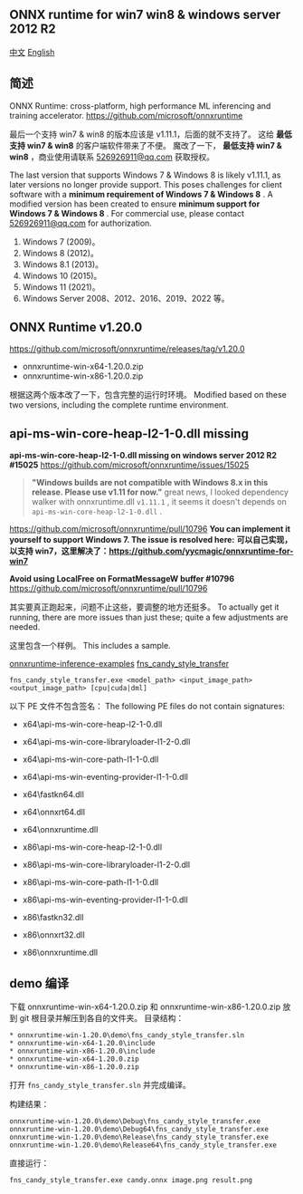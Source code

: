 ## ONNX runtime for win7 win8 & windows server 2012 R2

[中文](README.md)
[English](README_EN.md)


## 简述

ONNX Runtime: cross-platform, high performance ML inferencing and training accelerator.
<https://github.com/microsoft/onnxruntime>

最后一个支持 win7 & win8 的版本应该是 v1.11.1，后面的就不支持了。
这给 **最低支持 win7 & win8** 的客户端软件带来了不便。
魔改了一下， **最低支持 win7 & win8** ，商业使用请联系 <526926911@qq.com> 获取授权。

The last version that supports Windows 7 & Windows 8 is likely v1.11.1, as later versions no longer provide support.
This poses challenges for client software with a **minimum requirement of Windows 7 & Windows 8** .
A modified version has been created to ensure **minimum support for Windows 7 & Windows 8** .
For commercial use, please contact <526926911@qq.com> for authorization.

1. Windows 7 (2009)。
2. Windows 8 (2012)。
3. Windows 8.1 (2013)。
4. Windows 10 (2015)。
5. Windows 11 (2021)。
6. Windows Server 2008、2012、2016、2019、2022 等。


## ONNX Runtime v1.20.0

<https://github.com/microsoft/onnxruntime/releases/tag/v1.20.0>
* onnxruntime-win-x64-1.20.0.zip
* onnxruntime-win-x86-1.20.0.zip

根据这两个版本改了一下，包含完整的运行时环境。
Modified based on these two versions, including the complete runtime environment.


## api-ms-win-core-heap-l2-1-0.dll missing

**api-ms-win-core-heap-l2-1-0.dll missing on windows server 2012 R2 #15025**
<https://github.com/microsoft/onnxruntime/issues/15025>

> **"Windows builds are not compatible with Windows 8.x in this release. Please use v1.11 for now."**
> great news, I looked dependency walker with onnxruntime.dll `v1.11.1` , it seems it doesn't depends on `api-ms-win-core-heap-l2-1-0.dll` .

<https://github.com/microsoft/onnxruntime/pull/10796>
**You can implement it yourself to support Windows 7. The issue is resolved here:**
**可以自己实现，以支持 win7，这里解决了：<https://github.com/yycmagic/onnxruntime-for-win7>**

**Avoid using LocalFree on FormatMessageW buffer #10796**
<https://github.com/microsoft/onnxruntime/pull/10796>

其实要真正跑起来，问题不止这些，要调整的地方还挺多。
To actually get it running, there are more issues than just these; quite a few adjustments are needed.

这里包含一个样例。
This includes a sample.

[onnxruntime-inference-examples](https://github.com/microsoft/onnxruntime-inference-examples)
[fns_candy_style_transfer](https://github.com/microsoft/onnxruntime-inference-examples/tree/main/c_cxx/fns_candy_style_transfer)

```
fns_candy_style_transfer.exe <model_path> <input_image_path> <output_image_path> [cpu|cuda|dml]
```

以下 PE 文件不包含签名：
The following PE files do not contain signatures:

* x64\\api-ms-win-core-heap-l2-1-0.dll
* x64\\api-ms-win-core-libraryloader-l1-2-0.dll
* x64\\api-ms-win-core-path-l1-1-0.dll
* x64\\api-ms-win-eventing-provider-l1-1-0.dll
* x64\\fastkn64.dll
* x64\\onnxrt64.dll
* x64\\onnxruntime.dll

* x86\\api-ms-win-core-heap-l2-1-0.dll
* x86\\api-ms-win-core-libraryloader-l1-2-0.dll
* x86\\api-ms-win-core-path-l1-1-0.dll
* x86\\api-ms-win-eventing-provider-l1-1-0.dll
* x86\\fastkn32.dll
* x86\\onnxrt32.dll
* x86\\onnxruntime.dll


## demo 编译

下载 onnxruntime-win-x64-1.20.0.zip 和 onnxruntime-win-x86-1.20.0.zip 放到 git 根目录并解压到各自的文件夹。
目录结构：
```
* onnxruntime-win-1.20.0\demo\fns_candy_style_transfer.sln
* onnxruntime-win-x64-1.20.0\include
* onnxruntime-win-x86-1.20.0\include
* onnxruntime-win-x64-1.20.0.zip
* onnxruntime-win-x86-1.20.0.zip
```

打开 `fns_candy_style_transfer.sln` 并完成编译。

构建结果：
```
onnxruntime-win-1.20.0\demo\Debug\fns_candy_style_transfer.exe
onnxruntime-win-1.20.0\demo\Debug64\fns_candy_style_transfer.exe
onnxruntime-win-1.20.0\demo\Release\fns_candy_style_transfer.exe
onnxruntime-win-1.20.0\demo\Release64\fns_candy_style_transfer.exe
```

直接运行：
```
fns_candy_style_transfer.exe candy.onnx image.png result.png
```
